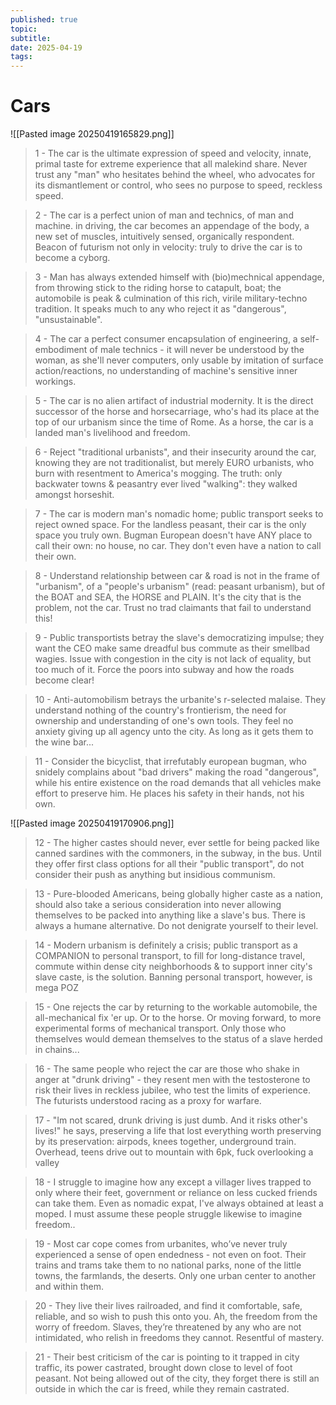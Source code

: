 ```yaml
---
published: true
topic: 
subtitle: 
date: 2025-04-19
tags: 
---
```

# Cars

![[Pasted image 20250419165829.png]]

> 1 - The car is the ultimate expression of speed and velocity, innate, primal taste for extreme experience that all malekind share. Never trust any "man" who hesitates behind the wheel, who advocates for its dismantlement or control, who sees no purpose to speed, reckless speed.

> 2 - The car is a perfect union of man and technics, of man and machine. in driving, the car becomes an appendage of the body, a new set of muscles, intuitively sensed, organically respondent. Beacon of futurism not only in velocity: truly to drive the car is to become a cyborg.

> 3 - Man has always extended himself with (bio)mechnical appendage, from throwing stick to the riding horse to catapult, boat; the automobile is peak & culmination of this rich, virile military-techno tradition. It speaks much to any who reject it as "dangerous", "unsustainable".

> 4 - The car a perfect consumer encapsulation of engineering, a self-embodiment of male technics - it will never be understood by the woman, as she'll never computers, only usable by imitation of surface action/reactions, no understanding of machine's sensitive inner workings.

> 5 - The car is no alien artifact of industrial modernity. It is the direct successor of the horse and horsecarriage, who's had its place at the top of our urbanism since the time of Rome. As a horse, the car is a landed man's livelihood and freedom.

> 6 - Reject "traditional urbanists", and their insecurity around the car, knowing they are not traditionalist, but merely EURO urbanists, who burn with resentment to America's mogging. The truth: only backwater towns & peasantry ever lived "walking": they walked amongst horseshit.

> 7 - The car is modern man's nomadic home; public transport seeks to reject owned space. For the landless peasant, their car is the only space you truly own. Bugman European doesn't have ANY place to call their own: no house, no car. They don't even have a nation to call their own.

> 8 - Understand relationship between car & road is not in the frame of "urbanism", of a "people's urbanism" (read: peasant urbanism), but of the BOAT and SEA, the HORSE and PLAIN. It's the city that is the problem, not the car. Trust no trad claimants that fail to understand this!

> 9 - Public transportists betray the slave's democratizing impulse; they want the CEO make same dreadful bus commute as their smellbad wagies. Issue with congestion in the city is not lack of equality, but too much of it. Force the poors into subway and how the roads become clear!

> 10 - Anti-automobilism betrays the urbanite's r-selected malaise. They understand nothing of the country's frontierism, the need for ownership and understanding of one's own tools. They feel no anxiety giving up all agency unto the city. As long as it gets them to the wine bar...

> 11 - Consider the bicyclist, that irrefutably european bugman, who snidely complains about "bad drivers" making the road "dangerous", while his entire existence on the road demands that all vehicles make effort to preserve him. He places his safety in their hands, not his own.

![[Pasted image 20250419170906.png]]

> 12 - The higher castes should never, ever settle for being packed like canned sardines with the commoners, in the subway, in the bus. Until they offer first class options for all their "public transport", do not consider their push as anything but insidious communism.

> 13 - Pure-blooded Americans, being globally higher caste as a nation, should also take a serious consideration into never allowing themselves to be packed into anything like a slave's bus. There is always a humane alternative. Do not denigrate yourself to their level.

> 14 - Modern urbanism is definitely a crisis; public transport as a COMPANION to personal transport, to fill for long-distance travel, commute within dense city neighborhoods & to support inner city's slave caste, is the solution. Banning personal transport, however, is mega POZ

> 15 - One rejects the car by returning to the workable automobile, the all-mechanical fix 'er up. Or to the horse. Or moving forward, to more experimental forms of mechanical transport. Only those who themselves would demean themselves to the status of a slave herded in chains...

> 16 - The same people who reject the car are those who shake in anger at "drunk driving" - they resent men with the testosterone to risk their lives in reckless jubilee, who test the limits of experience. The futurists understood racing as a proxy for warfare.

> 17 - "Im not scared, drunk driving is just dumb. And it risks other's lives!" he says, preserving a life that lost everything worth preserving by its preservation: airpods, knees together, underground train. Overhead, teens drive out to mountain with 6pk, fuck overlooking a valley

> 18 - I struggle to imagine how any except a villager lives trapped to only where their feet, government or reliance on less cucked friends can take them. Even as nomadic expat, I've always obtained at least a moped. I must assume these people struggle likewise to imagine freedom..

> 19 - Most car cope comes from urbanites, who’ve never truly experienced a sense of open endedness - not even on foot. Their trains and trams take them to no national parks, none of the little towns, the farmlands, the deserts. Only one urban center to another and within them.

> 20 - They live their lives railroaded, and find it comfortable, safe, reliable, and so wish to push this onto you. Ah, the freedom from the worry of freedom. Slaves, they’re threatened by any who are not intimidated, who relish in freedoms they cannot. Resentful of mastery.

> 21 - Their best criticism of the car is pointing to it trapped in city traffic, its power castrated, brought down close to level of foot peasant. Not being allowed out of the city, they forget there is still an outside in which the car is freed, while they remain castrated.